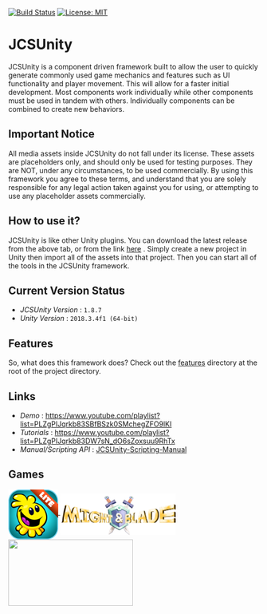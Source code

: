 [![Build Status](https://travis-ci.com/jcs090218/JCSUnity.svg?branch=master)](https://travis-ci.com/jcs090218/JCSUnity)
[![License: MIT](https://img.shields.io/badge/License-MIT-yellow.svg)](https://opensource.org/licenses/MIT)


# JCSUnity #
JCSUnity is a component driven framework built to allow the user 
to quickly generate commonly used game mechanics and features 
such as UI functionality and player movement. This will allow 
for a faster initial development. Most components work individually 
while other components must be used in tandem with others. 
Individually components can be combined to create new behaviors.


## Important Notice ##
All media assets inside JCSUnity do not fall under its license. 
These assets are placeholders only, and should only be used for 
testing purposes. They are NOT, under any circumstances, to be 
used commercially. By using this framework you agree to these 
terms, and understand that you are solely responsible for any 
legal action taken against you for using, or attempting to use 
any placeholder assets commercially.


## How to use it? ##
JCSUnity is like other Unity plugins. You can download the latest 
release from the above tab, or from the link 
[here](https://github.com/jcs090218/JCSUnity/releases/latest)
. Simply create a new project in Unity then import all of 
the assets into that project. Then you can start all of the tools 
in the JCSUnity framework. <br/>


## Current Version Status ##
* *JCSUnity Version* : `1.8.7`
* *Unity Version* : `2018.3.4f1 (64-bit)`


## Features ##
So, what does this framework does? Check out the 
[features](https://github.com/jcs090218/JCSUnity/tree/master/features)
directory at the root of the project directory.


## Links ##
* *Demo* : https://www.youtube.com/playlist?list=PLZgPIJqrkb83SBfBSzk0SMchegZFO9lKI
* *Tutorials* : https://www.youtube.com/playlist?list=PLZgPIJqrkb83DW7sN_dO6sZoxsuu9RhTx
* *Manual/Scripting API* : <a href="http://www.jcs-profile.com:3001">JCSUnity-Scripting-Manual</a>


## Games ##
<a href="https://play.google.com/store/apps/details?id=com.aau.jcs" target="_blank">
  <img src="./games/hemlock_logo.png" width="100" height="100" align="middle"/>
</a>
<a href="https://www.youtube.com/watch?v=si_G0zIo0P0&feature=youtu.be" target="_blank">
  <img src="./games/might_&_blade_logo.png" width="232" height="83" align="middle"/>
</a>
<a href="https://mwgamedesign.itch.io/sugar-sleuths" target="_blank">
  <img src="./games/SugarSleuths_logo.png" width="250" height="133" align="middle"/>
</a>
